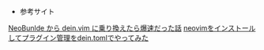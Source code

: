 
- 参考サイト

[NeoBunlde から dein.vim に乗り換えたら爆速だった話](http://qiita.com/delphinus35/items/00ff2c0ba972c6e41542)
[neovimをインストールしてプラグイン管理をdein.tomlでやってみた](http://qiita.com/ryo2851/items/4e3c287d5a0005780034#_reference-e6ea27ceffda73f30227)
